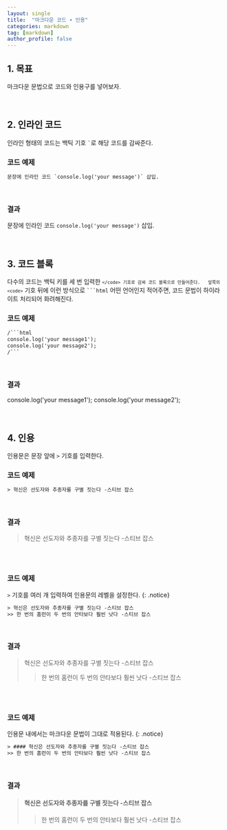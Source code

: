 ```yaml
---
layout: single
title:  "마크다운 코드 ∙ 인용"
categories: markdown
tag: [markdown]
author_profile: false
---
```


## 1. 목표
마크다운 문법으로 코드와 인용구를 넣어보자.
<br>
<br>
<br>



## 2. 인라인 코드
인라인 형태의 코드는 백틱 기호 <code>`</code>로 해당 코드를 감싸준다.
<br>

### 코드 예제
```html
문장에 인라인 코드 `console.log('your message')` 삽입.
```
<br>

### 결과
문장에 인라인 코드 `console.log('your message')` 삽입.
<br>
<br>
<br>



## 3. 코드 블록
다수의 코드는 백틱 키를 세 번 입력한 <code>```</code> 기호로 감싸 코드 블록으로 만들어준다.  
앞쪽의 <code>```</code> 기호 뒤에 이런 방식으로 <code>```html</code> 어떤 언어인지 적어주면, 코드 문법이 하이라이트 처리되어 화려해진다.
<br>

### 코드 예제
```html
/```html
console.log('your message1');
console.log('your message2');
/```
```
<br>

### 결과
console.log('your message1');
console.log('your message2');
<br>
<br>
<br>



## 4. 인용
인용문은 문장 앞에 <code>></code> 기호를 입력한다.
<br>

### 코드 예제
```html
> 혁신은 선도자와 추종자를 구별 짓는다 -스티브 잡스
```
<br>

### 결과
> 혁신은 선도자와 추종자를 구별 짓는다 -스티브 잡스
<br>
<br>


### 코드 예제
<code>></code> 기호를 여러 개 입력하여 인용문의 레벨을 설정한다.
{: .notice}

```html
> 혁신은 선도자와 추종자를 구별 짓는다 -스티브 잡스
>> 한 번의 홈런이 두 번의 안타보다 훨씬 낫다 -스티브 잡스
```
<br>

### 결과
> 혁신은 선도자와 추종자를 구별 짓는다 -스티브 잡스
>> 한 번의 홈런이 두 번의 안타보다 훨씬 낫다 -스티브 잡스
<br>
<br>


### 코드 예제
인용문 내에서는 마크다운 문법이 그대로 적용된다.
{: .notice}

```html
> #### 혁신은 선도자와 추종자를 구별 짓는다 -스티브 잡스
>> 한 번의 홈런이 두 번의 안타보다 훨씬 낫다 -스티브 잡스
```
<br>

### 결과
> #### 혁신은 선도자와 추종자를 구별 짓는다 -스티브 잡스
>> 한 번의 홈런이 두 번의 안타보다 훨씬 낫다 -스티브 잡스
